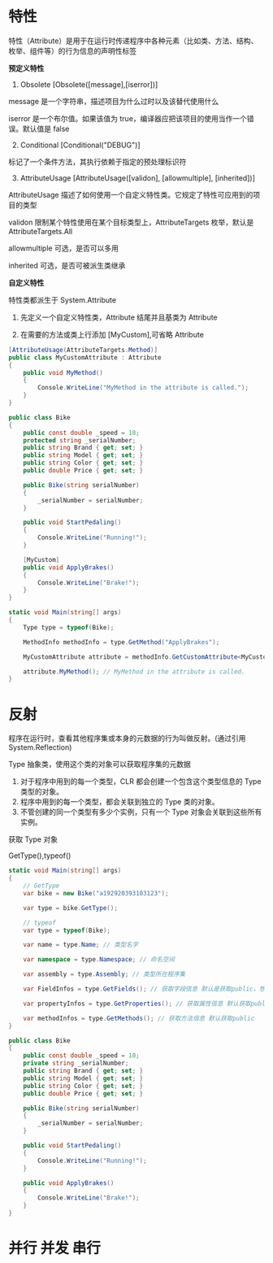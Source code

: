 # 特性

特性（Attribute）是用于在运行时传递程序中各种元素（比如类、方法、结构、枚举、组件等）的行为信息的声明性标签

**预定义特性**

1. Obsolete [Obsolete([message],[iserror])]

message 是一个字符串，描述项目为什么过时以及该替代使用什么

iserror 是一个布尔值。如果该值为 true，编译器应把该项目的使用当作一个错误。默认值是 false

2. Conditional [Conditional("DEBUG")]

标记了一个条件方法，其执行依赖于指定的预处理标识符

3. AttributeUsage [AttributeUsage([validon], [allowmultiple], [inherited])]

AttributeUsage 描述了如何使用一个自定义特性类。它规定了特性可应用到的项目的类型

validon 限制某个特性使用在某个目标类型上，AttributeTargets 枚举，默认是 AttributeTargets.All

allowmultiple 可选，是否可以多用

inherited 可选，是否可被派生类继承

**自定义特性**

特性类都派生于 System.Attribute

1. 先定义一个自定义特性类，Attribute 结尾并且基类为 Attribute

2. 在需要的方法或类上行添加 [MyCustom],可省略 Attribute

```C#
[AttributeUsage(AttributeTargets.Method)]
public class MyCustomAttribute : Attribute
{
    public void MyMethod()
    {
        Console.WriteLine("MyMethod in the attribute is called.");
    }
}

public class Bike
{
    public const double _speed = 10;
    protected string _serialNumber;
    public string Brand { get; set; }
    public string Model { get; set; }
    public string Color { get; set; }
    public double Price { get; set; }

    public Bike(string serialNumber)
    {
        _serialNumber = serialNumber;
    }

    public void StartPedaling()
    {
        Console.WriteLine("Running!");
    }

    [MyCustom]
    public void ApplyBrakes()
    {
        Console.WriteLine("Brake!");
    }
}

static void Main(string[] args)
{
    Type type = typeof(Bike);

    MethodInfo methodInfo = type.GetMethod("ApplyBrakes");

    MyCustomAttribute attribute = methodInfo.GetCustomAttribute<MyCustomAttribute>();

    attribute.MyMethod(); // MyMethod in the attribute is called.
}
```

# 反射

程序在运行时，查看其他程序集或本身的元数据的行为叫做反射。(通过引用 System.Reflection)

Type 抽象类，使用这个类的对象可以获取程序集的元数据

1. 对于程序中用到的每一个类型，CLR 都会创建一个包含这个类型信息的 Type 类型的对象。
2. 程序中用到的每一个类型，都会关联到独立的 Type 类的对象。
3. 不管创建的同一个类型有多少个实例，只有一个 Type 对象会关联到这些所有实例。

获取 Type 对象

GetType(),typeof()

```C#
static void Main(string[] args)
{
    // GetType
    var bike = new Bike("a192920393103123");

    var type = bike.GetType();

    // typeof
    var type = typeof(Bike);

    var name = type.Name; // 类型名字

    var namespace = type.Namespace; // 命名空间

    var assembly = type.Assembly; // 类型所在程序集

    var FieldInfos = type.GetFields(); // 获取字段信息 默认是获取public，想获取其他可以用BindingFlags枚举

    var propertyInfos = type.GetProperties(); // 获取属性信息 默认获取public

    var methodInfos = type.GetMethods(); // 获取方法信息 默认获取public
}

public class Bike
{
    public const double _speed = 10;
    private string _serialNumber;
    public string Brand { get; set; }
    public string Model { get; set; }
    public string Color { get; set; }
    public double Price { get; set; }

    public Bike(string serialNumber)
    {
        _serialNumber = serialNumber;
    }

    public void StartPedaling()
    {
        Console.WriteLine("Running!");
    }

    public void ApplyBrakes()
    {
        Console.WriteLine("Brake!");
    }
}
```

# 并行 并发 串行
